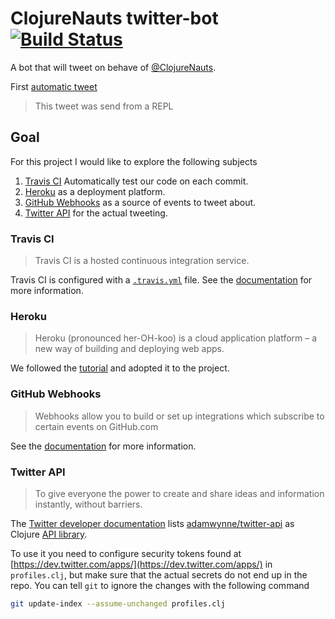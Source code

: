 ClojureNauts twitter-bot [![Build Status](https://travis-ci.org/ClojureNauts/clojurenauts-twitter-bot.svg?branch=master)](https://travis-ci.org/ClojureNauts/clojurenauts-twitter-bot)
========================

A bot that will tweet on behave of [@ClojureNauts][].

First [automatic tweet][tweet]

> This tweet was send from a REPL

Goal
----

For this project I would like to explore the following subjects

1. [Travis CI][travisci] Automatically test our code on each commit.
2. [Heroku][heroku] as a deployment platform.
3. [GitHub Webhooks][webhooks] as a source of events to tweet about.
4. [Twitter API][twitter] for the actual tweeting.


### Travis CI

> Travis CI is a hosted continuous integration service.

Travis CI is configured with a [`.travis.yml`][.travis.yml] file. See the [documentation][travis-docs] for more information.

### Heroku

> Heroku (pronounced her-OH-koo) is a cloud application platform – a new way of building and deploying web apps.

We followed the [tutorial][heroku-tutorial] and adopted it to the project.

### GitHub Webhooks

> Webhooks allow you to build or set up integrations which subscribe to certain events on GitHub.com

See the [documentation][webhooks] for more information.

### Twitter API

> To give everyone the power to create and share ideas and information instantly, without barriers.

The [Twitter developer documentation][twitter-docs] lists [adamwynne/twitter-api][] as Clojure [API library][twitter-api-libraries].

To use it you need to configure security tokens found at [https://dev.twitter.com/apps/](https://dev.twitter.com/apps/) in `profiles.clj`, but make sure that the actual secrets do not end up in the repo. You can tell `git` to ignore the changes with the following command

```sh
git update-index --assume-unchanged profiles.clj
```

[@ClojureNauts]: https://twitter.com/ClojureNauts
[travisci]: https://travis-ci.org/
[heroku]: https://www.heroku.com/
[webhooks]: https://developer.github.com/webhooks/
[twitter]: https://dev.twitter.com/rest/public
[.travis.yml]: https://github.com/ClojureNauts/clojurenauts-twitter-bot/blob/master/.travis.yml
[travis-docs]: http://docs.travis-ci.com/
[heroku-tutorial]: https://devcenter.heroku.com/articles/getting-started-with-clojure#introduction
[twitter-docs]: https://dev.twitter.com/overview/documentation
[adamwynne/twitter-api]: https://github.com/adamwynne/twitter-api
[twitter-api-libraries]: https://dev.twitter.com/overview/api/twitter-libraries
[tweet]: https://twitter.com/ClojureNauts/status/589754154437980160
